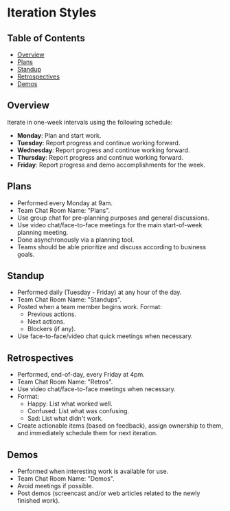 # Iteration Styles

<!-- Tocer[start]: Auto-generated, don't remove. -->

## Table of Contents

  - [Overview](#overview)
  - [Plans](#plans)
  - [Standup](#standup)
  - [Retrospectives](#retrospectives)
  - [Demos](#demos)

<!-- Tocer[finish]: Auto-generated, don't remove. -->

## Overview

Iterate in one-week intervals using the following schedule:

- **Monday**: Plan and start work.
- **Tuesday**: Report progress and continue working forward.
- **Wednesday**: Report progress and continue working forward.
- **Thursday**: Report progress and continue working forward.
- **Friday**: Report progress and demo accomplishments for the week.

## Plans

- Performed every Monday at 9am.
- Team Chat Room Name: "Plans".
- Use group chat for pre-planning purposes and general discussions.
- Use video chat/face-to-face meetings for the main start-of-week planning meeting.
- Done asynchronously via a planning tool.
- Teams should be able prioritize and discuss according to business goals.

## Standup

- Performed daily (Tuesday - Friday) at any hour of the day.
- Team Chat Room Name: "Standups".
- Posted when a team member begins work. Format:
  - Previous actions.
  - Next actions.
  - Blockers (if any).
- Use face-to-face/video chat quick meetings when necessary.

## Retrospectives

- Performed, end-of-day, every Friday at 4pm.
- Team Chat Room Name: "Retros".
- Use video chat/face-to-face meetings when necessary.
- Format:
  - Happy: List what worked well.
  - Confused: List what was confusing.
  - Sad: List what didn't work.
- Create actionable items (based on feedback), assign ownership to them, and immediately schedule
  them for next iteration.

## Demos

- Performed when interesting work is available for use.
- Team Chat Room Name: "Demos".
- Avoid meetings if possible.
- Post demos (screencast and/or web articles related to the newly finished work).
